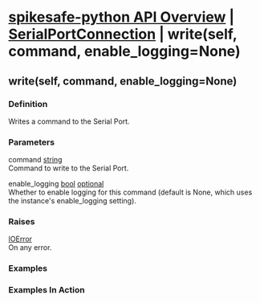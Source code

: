 # [spikesafe-python API Overview](/spikesafe_python_lib_docs/README.md) | [SerialPortConnection](/spikesafe_python_lib_docs/SerialPortConnection/README.md) | write(self, command, enable_logging=None)

## write(self, command, enable_logging=None)

### Definition
Writes a command to the Serial Port.

### Parameters
command [string](https://docs.python.org/3/library/string.html)  
Command to write to the Serial Port.

enable_logging [bool](https://docs.python.org/3/library/stdtypes.html#boolean-values) [optional](https://docs.python.org/3/library/typing.html#typing.Optional)  
Whether to enable logging for this command (default is None, which uses the instance's enable_logging setting).

### Raises
[IOError](https://docs.python.org/3/library/exceptions.html#IOError)  
On any error.

### Examples

### Examples In Action